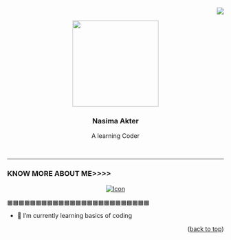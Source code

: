 <div id="top"></div>

<br />
<div align="">
  <div align="right">
    <img src="https://profile-counter.glitch.me/%7BNasimaAkterShuvra%7D/count.svg">
    <br />
  </div>

  
<p align="center">
  <img src="https://avatars.githubusercontent.com/u/102212981?s=400&u=551cde7a3faf95580189c231af442a9440b771bb&v=4" width="200px">
  <h3 align="center">Nasima Akter</h3>
  <p align="center">A learning Coder</p>
  <br />
</p>  

----------------------------------------------------------------------------------------------------------------------
### KNOW MORE ABOUT ME>>>>
<p align="center"><a href="https://github.com/NasimaAkterShuvra/"><img title="Icon" src="https://github-readme-stats.vercel.app/api?username=NasimaAkterShuvra&show_icons=true&include_all_commits=true&theme=chartreuse-dark&cache_seconds=3200"></a>
</p>
  
  ▩▩▩▩▩▩▩▩▩▩▩▩▩▩▩▩▩▩▩▩▩▩▩▩▩

- 🔭 I’m currently learning basics of coding










<p align="right">(<a href="#top">back to top</a>)</p>
